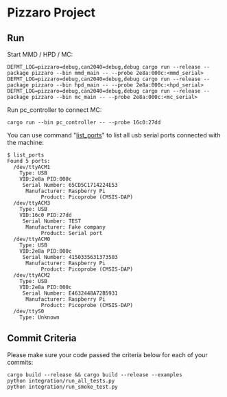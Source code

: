 # Pizzaro Project

## Run
Start MMD / HPD / MC:
```shell
DEFMT_LOG=pizzaro=debug,can2040=debug,debug cargo run --release --package pizzaro --bin mmd_main -- --probe 2e8a:000c:<mmd_serial>
DEFMT_LOG=pizzaro=debug,can2040=debug,debug cargo run --release --package pizzaro --bin hpd_main -- --probe 2e8a:000c:<hpd_serial>
DEFMT_LOG=pizzaro=debug,can2040=debug,debug cargo run --release --package pizzaro --bin mc_main -- --probe 2e8a:000c:<mc_serial>
```
Run pc_controller to connect MC:
```shell
cargo run --bin pc_controller -- --probe 16c0:27dd
```

You can use command "[list_ports](https://github.com/serialport/serialport-rs/blob/main/examples/list_ports.rs])" to list all usb serial ports connected with the machine:
```shell
$ list_ports 
Found 5 ports:
  /dev/ttyACM1
    Type: USB
    VID:2e8a PID:000c
     Serial Number: 65CD5C1714224E53
      Manufacturer: Raspberry Pi
           Product: Picoprobe (CMSIS-DAP)
  /dev/ttyACM3
    Type: USB
    VID:16c0 PID:27dd
     Serial Number: TEST
      Manufacturer: Fake company
           Product: Serial port
  /dev/ttyACM0
    Type: USB
    VID:2e8a PID:000c
     Serial Number: 4150335631373503
      Manufacturer: Raspberry Pi
           Product: Picoprobe (CMSIS-DAP)
  /dev/ttyACM2
    Type: USB
    VID:2e8a PID:000c
     Serial Number: E4632448A72B5931
      Manufacturer: Raspberry Pi
           Product: Picoprobe (CMSIS-DAP)
  /dev/ttyS0
    Type: Unknown
```

## Commit Criteria
Please make sure your code passed the criteria below for each of your commits:
```shell
cargo build --release && cargo build --release --examples
python integration/run_all_tests.py
python integration/run_smoke_test.py
```
